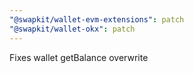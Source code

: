 ```yaml
---
"@swapkit/wallet-evm-extensions": patch
"@swapkit/wallet-okx": patch
---
```


Fixes wallet getBalance overwrite
